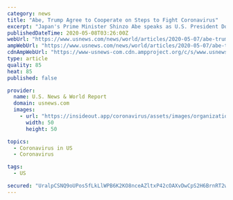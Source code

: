 ```yaml
---
category: news
title: "Abe, Trump Agree to Cooperate on Steps to Fight Coronavirus"
excerpt: "Japan's Prime Minister Shinzo Abe speaks as U.S. President Donald Trump listens during a bilateral meeting on the sidelines of the 74th session of the United Nations G"
publishedDateTime: 2020-05-08T03:26:00Z
webUrl: "https://www.usnews.com/news/world/articles/2020-05-07/abe-trump-agree-to-cooperate-on-steps-to-fight-coronavirus"
ampWebUrl: "https://www.usnews.com/news/world/articles/2020-05-07/abe-trump-agree-to-cooperate-on-steps-to-fight-coronavirus?context=amp"
cdnAmpWebUrl: "https://www-usnews-com.cdn.ampproject.org/c/s/www.usnews.com/news/world/articles/2020-05-07/abe-trump-agree-to-cooperate-on-steps-to-fight-coronavirus?context=amp"
type: article
quality: 85
heat: 85
published: false

provider:
  name: U.S. News & World Report
  domain: usnews.com
  images:
    - url: "https://insideout.app/coronavirus/assets/images/organizations/usnews.com-50x50.jpg"
      width: 50
      height: 50

topics:
  - Coronavirus in US
  - Coronavirus

tags:
  - US

secured: "UralpCSNQ9oUPos5fLkLlWPB6K2KO8nceAZltxP42cOAXvDwCpS2H6BrnRT2wl1u12aAXaELTMOqE/mTnldT0BAdoLWcrK77OnPcvXPW17kkL4qMCc4H6P5cb9i+Ii29sXlbar4yp/wRixT/gqlUWVRBZETiv2K48+Q6qpEeE3rlyjDO58MOmUFNYwXjO0boZd6iVBr2OUgo+WibSd7RpKW5guYb/H7lwVBMppkxENePc7XR8ZvIsHWVnEHLbg8Q9KSHoe11BXi0Y2ySrBtJFW++57xzxEf1faF1V02nruG4RmUhMDCQ4CUMsaaFfy7IQJ6DHsdLt7eBSHCQKfn4KkWvxQ04kiPY7UxOT2W221TXgZA4/x4jS5I2mVN6jswlCax34DF3DZemIaUR9AjLHP2gzeWmyNmSRBQlbeKa+ticbH1kZ7mzKGSgUvwwXOMOKC8RpahZyBmvKyA78xtcuICQYUNWq1EKcO1DBLKh4vQ=;yUwZRKjpHpH0+KbGxIOWaA=="
---
```


